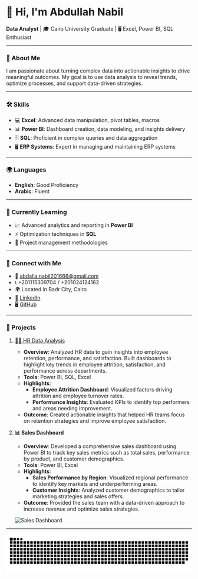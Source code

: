 # 👋 Hi, I'm Abdullah Nabil

**Data Analyst** | 🎓 Cairo University Graduate | 🖥️ Excel, Power BI, SQL Enthusiast

---

### 🚀 About Me
I am passionate about turning complex data into actionable insights to drive meaningful outcomes. My goal is to use data analysis to reveal trends, optimize processes, and support data-driven strategies.

---

### 🛠️ Skills

- 💻 **Excel**: Advanced data manipulation, pivot tables, macros
- 📊 **Power BI**: Dashboard creation, data modeling, and insights delivery
- 🗄️ **SQL**: Proficient in complex queries and data aggregation
- 🖥️ **ERP Systems**: Expert in managing and maintaining ERP systems

---

### 🌍 Languages

- **English**: Good Proficiency
- **Arabic**: Fluent

---

### 🌱 Currently Learning

- 📈 Advanced analytics and reporting in **Power BI**
- ⚡ Optimization techniques in **SQL**
- 📝 Project management methodologies

---

### 🔗 Connect with Me

- 📧 [abdalla.nabil201666@gmail.com](mailto:abdalla.nabil201666@gmail.com)
- 📞 +201115309704 / +201024124182
- 🌍 Located in Badr City, Cairo
- 💼 [LinkedIn](https://www.linkedin.com/in/abdullah-nabil-6140b7234/)
- 🖥️ [GitHub](https://github.com/RiskoAbdo)

---

### 🚀 Projects

1. [🧑‍💼 HR Data Analysis](https://github.com/RiskoAbdo/HR-Analysis)
   - **Overview**: Analyzed HR data to gain insights into employee retention, performance, and satisfaction. Built dashboards to highlight key trends in employee attrition, satisfaction, and performance across departments.
   - **Tools**: Power BI, SQL, Excel
   - **Highlights**:
     - **Employee Attrition Dashboard**: Visualized factors driving attrition and employee turnover rates.
     - **Performance Insights**: Evaluated KPIs to identify top performers and areas needing improvement.
   - **Outcome**: Created actionable insights that helped HR teams focus on retention strategies and improve employee satisfaction.

2. **📊 Sales Dashboard**
   - **Overview**: Developed a comprehensive sales dashboard using Power BI to track key sales metrics such as total sales, performance by product, and customer demographics.
   - **Tools**: Power BI, Excel
   - **Highlights**:
     - **Sales Performance by Region**: Visualized regional performance to identify key markets and underperforming areas.
     - **Customer Insights**: Analyzed customer demographics to tailor marketing strategies and sales offers.
   - **Outcome**: Provided the sales team with a data-driven approach to increase revenue and optimize sales strategies.

   ![Sales Dashboard](https://example.com/sales-dashboard.png) <!-- Replace with an actual image URL -->

---




<div align="center">
  <img src="https://raw.githubusercontent.com/Platane/snk/output/github-contribution-grid-snake-dark.svg" alt="Dark Mode Snake Animation" />
</div>
